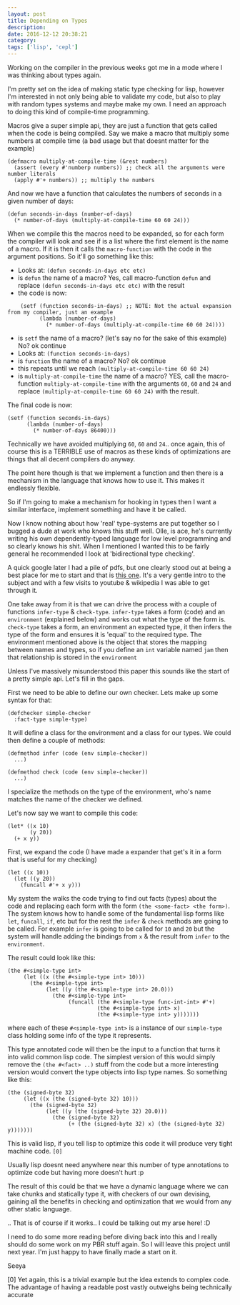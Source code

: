 ```yaml
---
layout: post
title: Depending on Types
description:
date: 2016-12-12 20:38:21
category:
tags: ['lisp', 'cepl']
---
```


Working on the compiler in the previous weeks got me in a mode where I was thinking about types again.

I'm pretty set on the idea of making static type checking for lisp, however I'm interested in not only being able to validate my code, but also to play with random types systems and maybe make my own. I need an approach to doing this kind of compile-time programming.

Macros give a super simple api, they are just a function that gets called when the code is being compiled. Say we make a macro that multiply some numbers at compile time (a bad usage but that doesnt matter for the example)

    (defmacro multiply-at-compile-time (&rest numbers)
      (assert (every #'numberp numbers)) ;; check all the arguments were number literals
      (apply #'+ numbers)) ;; multiply the numbers

And now we have a function that calculates the numbers of seconds in a given number of days:

    (defun seconds-in-days (number-of-days)
      (* number-of-days (multiply-at-compile-time 60 60 24)))

When we compile this the macros need to be expanded, so for each form the compiler will look and see if is a list where the first element is the name of a macro. If it is then it calls the `macro-function` with the code in the argument positions. So it'll go something like this:

- Looks at: `(defun seconds-in-days etc etc)`
- is `defun` the name of a macro? Yes, call macro-function `defun` and replace `(defun seconds-in-days etc etc)` with the result
- the code is now:

```
    (setf (function seconds-in-days) ;; NOTE: Not the actual expansion from my compiler, just an example
          (lambda (number-of-days)
            (* number-of-days (multiply-at-compile-time 60 60 24))))
```

- is `setf` the name of a macro? (let's say no for the sake of this example) No? ok continue
- Looks at: `(function seconds-in-days)`
- is `function` the name of a macro? No? ok continue
- this repeats until we reach `(multiply-at-compile-time 60 60 24)`
- is `multiply-at-compile-time` the name of a macro? YES, call the macro-function `multiply-at-compile-time` with the arguments `60`, `60` and `24` and replace `(multiply-at-compile-time 60 60 24)` with the result.

The final code is now:

    (setf (function seconds-in-days)
          (lambda (number-of-days)
            (* number-of-days 86400)))

Technically we have avoided multiplying `60`, `60` and `24`.. once again, this of course this is a TERRIBLE use of macros as these kinds of optimizations are things that all decent compilers do anyway.

The point here though is that we implement a function and then there is a mechanism in the language that knows how to use it. This makes it endlessly flexible.

So if I'm going to make a mechanism for hooking in types then I want a similar interface, implement something and have it be called.

Now I know nothing about how 'real' type-systems are put together so I bugged a dude at work who knows this stuff well. Olle, is ace, he's currently writing his own dependently-typed language for low level programming and so clearly knows his shit. When I mentioned I wanted this to be fairly general he recommended I look at 'bidirectional type checking'.

A quick google later I had a pile of pdfs, but one clearly stood out at being a best place for me to start and that is [this one](http://davidchristiansen.dk/tutorials/bidirectional.pdf). It's a very gentle intro to the subject and with a few visits to youtube & wikipedia I was able to get through it.

One take away from it is that we can drive the process with a couple of functions `infer-type` & `check-type`. `infer-type` takes a form (code) and an `environment` (explained below) and works out what the type of the form is. `check-type` takes a form, an environment an expected type, it then infers the type of the form and ensures it is 'equal' to the required type. The environment mentioned above is the object that stores the mapping between names and types, so if you define an `int` variable named `jam` then that relationship is stored in the `environment`

Unless I've massively misunderstood this paper this sounds like the start of a pretty simple api. Let's fill in the gaps.

First we need to be able to define our own checker. Lets make up some syntax for that:

    (defchecker simple-checker
      :fact-type simple-type)

It will define a class for the environment and a class for our types. We could then define a couple of methods:


    (defmethod infer (code (env simple-checker))
      ...)

    (defmethod check (code (env simple-checker))
      ...)

I specialize the methods on the type of the environment, who's name matches the name of the checker we defined.

Let's now say we want to compile this code:

    (let* ((x 10)
           (y 20))
      (+ x y))

First, we expand the code (I have made a expander that get's it in a form that is useful for my checking)

    (let ((x 10))
      (let ((y 20))
        (funcall #'+ x y)))

My system the walks the code trying to find out facts (types) about the code and replacing each form with the form `(the <some-fact> <the form>)`. The system knows how to handle some of the fundamental lisp forms like `let`, `funcall`, `if`, etc but for the rest the `infer` & `check` methods are going to be called. For example `infer` is going to be called for `10` and `20` but the system will handle adding the bindings from `x` & the result from `infer` to the `environment`.

The result could look like this:

    (the #<simple-type int>
         (let ((x (the #<simple-type int> 10)))
           (the #<simple-type int>
                (let ((y (the #<simple-type int> 20.0)))
                  (the #<simple-type int>
                       (funcall (the #<simple-type func-int-int> #'+)
                                (the #<simple-type int> x)
                                (the #<simple-type int> y)))))))

where each of these `#<simple-type int>` is a instance of our `simple-type` class holding some info of the type it represents.

This type annotated code will then be the input to a function that turns it into valid common lisp code. The simplest version of this would simply remove the `(the #<fact> ..)` stuff from the code but a more interesting version would convert the type objects into lisp type names. So something like this:

    (the (signed-byte 32)
         (let ((x (the (signed-byte 32) 10)))
           (the (signed-byte 32)
                (let ((y (the (signed-byte 32) 20.0)))
                  (the (signed-byte 32)
                       (+ (the (signed-byte 32) x) (the (signed-byte 32) y)))))))

This is valid lisp, if you tell lisp to optimize this code it will produce very tight machine code. `[0]`

Usually lisp doesnt need anywhere near this number of type annotations to optimize code but having more doesn't hurt :p

The result of this could be that we have a dynamic language where we can take chunks and statically type it, with checkers of our own devising, gaining all the benefits in checking and optimization that we would from any other static language.



.. That is of course if it works.. I could be talking out my arse here! :D


I need to do some more reading before diving back into this and I really should do some work on my PBR stuff again. So I will leave this project until next year. I'm just happy to have finally made a start on it.

Seeya



[0] Yet again, this is a trivial example but the idea extends to complex code. The advantage of having a readable post vastly outweighs being technically accurate
